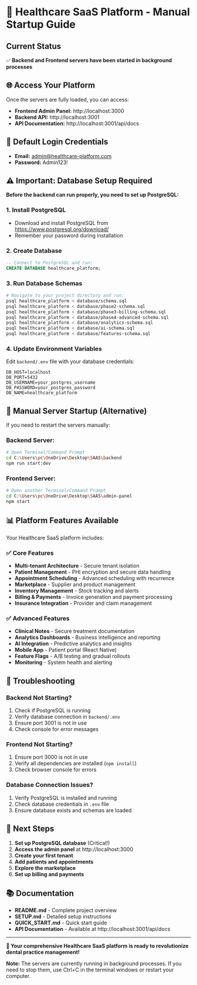 # 🚀 Healthcare SaaS Platform - Manual Startup Guide

## Current Status
✅ **Backend and Frontend servers have been started in background processes**

## 🌐 Access Your Platform

Once the servers are fully loaded, you can access:

- **Frontend Admin Panel:** http://localhost:3000
- **Backend API:** http://localhost:3001  
- **API Documentation:** http://localhost:3001/api/docs

## 🔐 Default Login Credentials

- **Email:** admin@healthcare-platform.com
- **Password:** Admin123!

## ⚠️ Important: Database Setup Required

**Before the backend can run properly, you need to set up PostgreSQL:**

### 1. Install PostgreSQL
- Download and install PostgreSQL from https://www.postgresql.org/download/
- Remember your password during installation

### 2. Create Database
```sql
-- Connect to PostgreSQL and run:
CREATE DATABASE healthcare_platform;
```

### 3. Run Database Schemas
```bash
# Navigate to your project directory and run:
psql healthcare_platform < database/schema.sql
psql healthcare_platform < database/phase2-schema.sql
psql healthcare_platform < database/phase3-billing-schema.sql
psql healthcare_platform < database/phase4-advanced-schema.sql
psql healthcare_platform < database/analytics-schema.sql
psql healthcare_platform < database/ai-schema.sql
psql healthcare_platform < database/features-schema.sql
```

### 4. Update Environment Variables
Edit `backend/.env` file with your database credentials:
```
DB_HOST=localhost
DB_PORT=5432
DB_USERNAME=your_postgres_username
DB_PASSWORD=your_postgres_password
DB_NAME=healthcare_platform
```

## 🔧 Manual Server Startup (Alternative)

If you need to restart the servers manually:

### Backend Server:
```bash
# Open Terminal/Command Prompt
cd C:\Users\pc\OneDrive\Desktop\SAAS\backend
npm run start:dev
```

### Frontend Server:
```bash
# Open another Terminal/Command Prompt  
cd C:\Users\pc\OneDrive\Desktop\SAAS\admin-panel
npm start
```

## 📊 Platform Features Available

Your Healthcare SaaS platform includes:

### ✅ Core Features
- **Multi-tenant Architecture** - Secure tenant isolation
- **Patient Management** - PHI encryption and secure data handling
- **Appointment Scheduling** - Advanced scheduling with recurrence
- **Marketplace** - Supplier and product management
- **Inventory Management** - Stock tracking and alerts
- **Billing & Payments** - Invoice generation and payment processing
- **Insurance Integration** - Provider and claim management

### ✅ Advanced Features  
- **Clinical Notes** - Secure treatment documentation
- **Analytics Dashboards** - Business intelligence and reporting
- **AI Integration** - Predictive analytics and insights
- **Mobile App** - Patient portal (React Native)
- **Feature Flags** - A/B testing and gradual rollouts
- **Monitoring** - System health and alerting

## 🚨 Troubleshooting

### Backend Not Starting?
1. Check if PostgreSQL is running
2. Verify database connection in `backend/.env`
3. Ensure port 3001 is not in use
4. Check console for error messages

### Frontend Not Starting?
1. Ensure port 3000 is not in use
2. Verify all dependencies are installed (`npm install`)
3. Check browser console for errors

### Database Connection Issues?
1. Verify PostgreSQL is installed and running
2. Check database credentials in `.env` file
3. Ensure database exists and schemas are loaded

## 🎯 Next Steps

1. **Set up PostgreSQL database** (Critical!)
2. **Access the admin panel** at http://localhost:3000
3. **Create your first tenant**
4. **Add patients and appointments**
5. **Explore the marketplace**
6. **Set up billing and payments**

## 📚 Documentation

- **README.md** - Complete project overview
- **SETUP.md** - Detailed setup instructions  
- **QUICK_START.md** - Quick start guide
- **API Documentation** - Available at http://localhost:3001/api/docs

---

**🎉 Your comprehensive Healthcare SaaS platform is ready to revolutionize dental practice management!**

**Note:** The servers are currently running in background processes. If you need to stop them, use Ctrl+C in the terminal windows or restart your computer.
